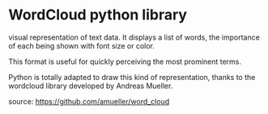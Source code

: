 # WordCloud python library
visual representation of text data. It displays a list of words, the importance of each being shown with font size or color. 

This format is useful for quickly perceiving the most prominent terms.

Python is totally adapted to draw this kind of representation, thanks to the wordcloud library developed by Andreas Mueller.


source:
https://github.com/amueller/word_cloud

